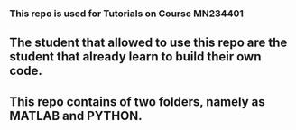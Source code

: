 ### This repo is used for Tutorials on Course MN234401
## The student that allowed to use this repo are the student that already learn to build their own code. 
## This repo contains of two folders, namely as MATLAB and PYTHON. 
